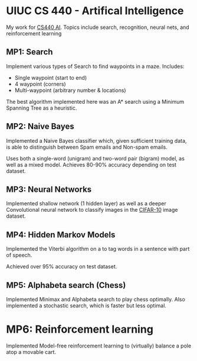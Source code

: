 # UIUC CS 440 - Artifical Intelligence
My work for [CS440 AI](https://cs.illinois.edu/academics/courses/cs440). Topics include search, recognition, neural nets, and reinforcement learning

## MP1: Search
Implement various types of Search to find waypoints in a maze. Includes:
- Single waypoint (start to end)
- 4 waypoint (corners)
- Multi-waypoint (arbitrary number & locations)

The best algorithm implemented here was an A* search using a Minimum Spanning Tree as a heuristic.

## MP2: Naive Bayes
Implemented a Naive Bayes classifier which, given sufficient training data, is able to distinguish between Spam emails and Non-spam emails.

Uses both a single-word (unigram) and two-word pair (bigram) model, as well as a mixed model. Achieves 80-90% accuracy depending on test dataset.

## MP3: Neural Networks
Implemented shallow network (1 hidden layer) as well as a deeper Convolutional neural network to classify images in the [CIFAR-10](https://www.cs.toronto.edu/~kriz/cifar.html) image dataset.

## MP4: Hidden Markov Models
Implemented the Viterbi algorithm on a  to tag words in a sentence with part of speech. 

Achieved over 95% accuracy on test dataset.

## MP5: Alphabeta search (Chess)
Implemented Minimax and Alphabeta search to play chess optimally. Also implemented a stochastic search, which is faster but less optimal.

# MP6: Reinforcement learning
Implemented Model-free reinforcement learning to (virtually) balance a pole atop a movable cart.
